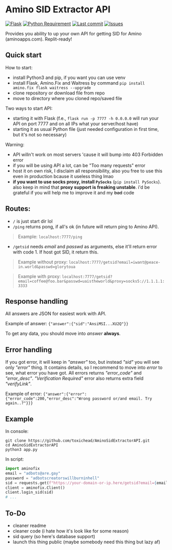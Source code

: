# Amino SID Extractor API
[![Flask](https://img.shields.io/badge/flask-%23000.svg?style=for-the-badge&logo=flask&logoColor=white)](https://flask.palletsprojects.com/en/2.1.x/)
[![Python Requirement](https://img.shields.io/badge/python-%3E%3D3.7-informational?style=for-the-badge)](https://www.python.org/downloads/)
[![Last commit](https://img.shields.io/github/last-commit/toxichead/AminoSidExtractorAPI?style=for-the-badge)](https://github.com/toxichead/AminoSidExtractorAPI/commits/main) [![Issues](https://img.shields.io/github/issues/toxichead/AminoSidExtractorAPI?style=for-the-badge)](https://github.com/toxichead/AminoSidExtractorAPI/issues)

Provides you ability to up your own API for getting SID for Amino (aminoapps.com).
Replit-ready!

## Quick start
How to start:
- install Python3 and pip, if you want you can use venv
- install Flask, Amino.Fix and Waitress by command ``pip install amino.fix flask waitress --upgrade``
- clone repository or download file from repo
- move to directory where you cloned repo/saved file

Two ways to start API:
- starting it with Flask (f.e., `flask run -p 7777 -h 0.0.0.0` will run your API on port 7777 and on all IPs what your server/host have)
- starting it as usual Python file (just needed configuration in first time, but it's not so necessary)

Warning:
- API willn't work on most servers 'cause it will bump into 403 Forbidden error
- if you will be using API a lot, can be "Too many requests" error
- host it on own risk, I disclaim all responsibility, also you free to use this even in production bcause it useless thing lmao
- **if you want to use socks proxy, install `PySocks`** (`pip install PySocks`). also keep in mind that **proxy support is freaking unstable**. i'd be grateful if you will help me to improve it and my ~~bad~~ code

## Routes:
- ``/`` is just start dir lol
- ``/ping`` returns pong, if all's ok (in future will return ping to Amino API).
> Example: ``localhost:7777/ping``
- ``/getsid`` needs _email_ and _passwd_ as arguments, else it'll return error with code 1. If host got SID, it return this.
> Example without proxy: ``localhost:7777/getsid?email=iwant@peace-in.world&passwd=glorytoua``


> Example with proxy: ``localhost:7777/getsid?email=coffee@foo.bar&passwd=uaistheworld&proxy=socks5://1.1.1.1:3333``

## Response handling
All answers are JSON for easiest work with API.

Example of answer: ``{"answer":{"sid":"AnsiMSI...XU2Q"}}``

To get any data, you should move into _answer_ **always**.

## Error handling
If you got error, it will keep in _"answer"_ too, but instead _"sid"_ you will see only _"error"_ thing. It contains details, so I recommend to move into _error_ to see, what error you have got. All errors returns _"error_code"_ and _"error_desc"_.
_"Verification Required"_ error also returns extra field _"verifyLink"_. 

Example of error: ``{"answer":{"error":{"error_code":200,"error_desc":"Wrong password or/and email. Try again..?"}}}``

## Example
In console:
```shell
git clone https://github.com/toxichead/AminoSidExtractorAPI.git
cd AminoSidExtractorAPI
python3 app.py
```
In script:
```python
import aminofix
email = "adbots@are.gay"
password = "adbotscreatorswillburninhell"
sid = requests.get(f"https://your-domain-or-ip.here/getsid?email={email}&passwd={password}")
client = aminofix.Client()
client.login_sid(sid)
# ...
```

## To-Do
- cleaner readme
- cleaner code (i hate how it's look like for some reason)
- sid query (so here's database support)
- launch this thing public (maybe somebody need this thing but lazy af)